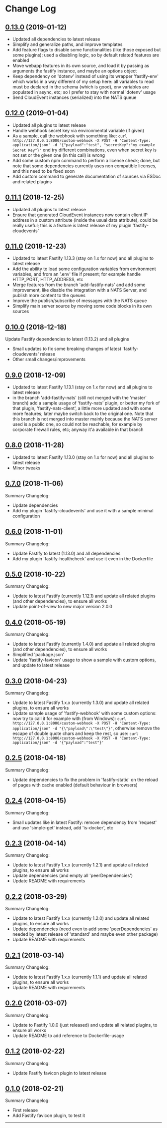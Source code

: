 # Change Log

## [0.13.0](https://github.com/smartiniOnGitHub/fastify-example/releases/tag/0.13.0) (2019-01-12)
- Updated all dependencies to latest release
- Simplify and generalize paths, and improve templates
- Add feature flags to disable some functionalities (like those exposed but some plugins); 
  used a disabling logic, so by default related features are enabled
- Move webapp features in its own source, and load it by passing as arguments 
  the fastify instance, and maybe an options object
- Keep dependency on 'dotenv' instead of using its wrapper 'fastify-env' which works 
  in a way different of my setup here: 
  all variables to read must be declared in the schema (which is good), 
  env variables are populated in async, etc; so I prefer to stay with normal 'dotenv' usage
- Send CloudEvent instances (serialized) into the NATS queue

## [0.12.0](https://github.com/smartiniOnGitHub/fastify-example/releases/tag/0.12.0) (2019-01-04)
- Updated all plugins to latest release
- Handle webhook secret key via environmental variable (if given)
- As a sample, call the webhook with something like: `curl http://127.0.0.1:8000/custom-webhook -X POST -H 'Content-Type: application/json' -d '{"payload":"test", "secretKey":"my example Secret Key"}'`
  end try different combinations, even when secret key is not set or the given one (in this call) is wrong
- Add some custom npm command to perform a license check; 
  done, but note that some dependencies currently uses non compatible licenses, 
  and this need to be fixed soon
- Add custom command to generate documentation of sources via ESDoc and related plugins

## [0.11.1](https://github.com/smartiniOnGitHub/fastify-example/releases/tag/0.11.1) (2018-12-25)
- Updated all plugins to latest release
- Ensure that generated CloudEvent instances now contain client IP address in a custom attribute 
  (inside the usual data attribute), could be really useful; this is a feature is latest release 
  of my plugin 'fastify-cloudevents'

## [0.11.0](https://github.com/smartiniOnGitHub/fastify-example/releases/tag/0.11.0) (2018-12-23)
- Updated to latest Fastify 1.13.3 (stay on 1.x for now) and all plugins to latest release
- Add the ability to load some configuration variables from environment variables, 
  and from an '.env' file if present; for example handle HTTP_PORT, HTTP_ADDRESS, etc
- Merge features from the branch 'add-fastify-nats' and add some improvement, like 
  disable the integration with a NATS Server, and publish more content to the queues
- Improve the publish/subscribe of messages with the NATS queue
- Simplify main server source by moving some code blocks in its own sources

## [0.10.0](https://github.com/smartiniOnGitHub/fastify-example/releases/tag/0.10.0) (2018-12-18)
Update Fastify dependencies to latest (1.13.2) and all plugins
- Small updates to fix some breaking changes of latest 'fastify-cloudevents' release
- Other small changes/improvements

## [0.9.0](https://github.com/smartiniOnGitHub/fastify-example/releases/tag/0.9.0) (2018-12-09)
- Updated to latest Fastify 1.13.1 (stay on 1.x for now) and all plugins to latest release
- in the branch 'add-fastify-nats' (still not merged with the 'master' branch) 
  add a sample usage of 'fastify-nats' plugin, or better my fork of that plugin, 'fastify-nats-client',
  a little more updated and with some more features; later maybe switch back to the original one.
  Note that this branch is not merged into master mainly because the NATS server used is a public one,
  so could not be reachable, for example by corporate firewall rules, etc; 
  anyway it'a available in that branch

## [0.8.0](https://github.com/smartiniOnGitHub/fastify-example/releases/tag/0.8.0) (2018-11-28)
- Updated to latest Fastify 1.13.0 (stay on 1.x for now) and all plugins to latest release
- Minor tweaks

## [0.7.0](https://github.com/smartiniOnGitHub/fastify-example/releases/tag/0.7.0) (2018-11-06)
Summary Changelog:
- Update dependencies
- Add my plugin 'fastify-cloudevents' and use it with a sample minimal configuration

## [0.6.0](https://github.com/smartiniOnGitHub/fastify-example/releases/tag/0.6.0) (2018-11-01)
Summary Changelog:
- Update Fastify to latest (1.13.0) and all dependencies
- Add my plugin 'fastify-healthcheck' and use it even in the Dockerfile

## [0.5.0](https://github.com/smartiniOnGitHub/fastify-example/releases/tag/0.5.0) (2018-10-22)
Summary Changelog:
- Update to latest Fastify (currently 1.12.1) and update all related plugins (and other dependencies), to ensure all works
- Update point-of-view to new major version 2.0.0

## [0.4.0](https://github.com/smartiniOnGitHub/fastify-example/releases/tag/0.4.0) (2018-05-19)
Summary Changelog:
- Update to latest Fastify (currently 1.4.0) and update all related plugins (and other dependencies), to ensure all works
- Simplified 'package.json'
- Update 'fastify-favicon' usage to show a sample with custom options, and update to latest release

## [0.3.0](https://github.com/smartiniOnGitHub/fastify-example/releases/tag/0.3.0) (2018-04-23)
Summary Changelog:
- Update to latest Fastify 1.x.x (currently 1.3.0) and update all related plugins, to ensure all works
- Update sample usage of 'fastify-webhook' with some custom options: now try to call it for example with (from Windows): `curl http://127.0.0.1:8000/custom-webhook -X POST -H "Content-Type: application/json" -d "{\"payload\":\"test\"}"`, otherwise remove the escape of double quote chars and keep the rest, so use: `curl http://127.0.0.1:8000/custom-webhook -X POST -H "Content-Type: application/json" -d '{"payload":"test"}'`

## [0.2.5](https://github.com/smartiniOnGitHub/fastify-example/releases/tag/0.2.5) (2018-04-18)
Summary Changelog:
- Update dependencies to fix the problem in 'fastify-static' on the reload of pages with cache enabled (default behaviour in browsers)

## [0.2.4](https://github.com/smartiniOnGitHub/fastify-example/releases/tag/0.2.4) (2018-04-15)
Summary Changelog:
- Small updates like in latest Fastify: remove dependency from 'request' and use 'simple-get' instead, add 'is-docker', etc

## [0.2.3](https://github.com/smartiniOnGitHub/fastify-example/releases/tag/0.2.3) (2018-04-14)
Summary Changelog:
- Update to latest Fastify 1.x.x (currently 1.2.1) and update all related plugins, to ensure all works
- Update dependencies (and empty all 'peerDependencies')
- Update README with requirements

## [0.2.2](https://github.com/smartiniOnGitHub/fastify-example/releases/tag/0.2.2) (2018-03-29)
Summary Changelog:
- Update to latest Fastify 1.x.x (currently 1.2.0) and update all related plugins, to ensure all works
- Update dependencies (need even to add some 'peerDependencies' as needed by latest release of 'standard' and maybe even other package)
- Update README with requirements

## [0.2.1](https://github.com/smartiniOnGitHub/fastify-example/releases/tag/0.2.1) (2018-03-14)
Summary Changelog:
- Update to latest Fastify 1.x.x (currently 1.1.1) and update all related plugins, to ensure all works
- Update README with requirements

## [0.2.0](https://github.com/smartiniOnGitHub/fastify-example/releases/tag/0.2.0) (2018-03-07)
Summary Changelog:
- Update to Fastify 1.0.0 (just released) and update all related plugins, to ensure all works
- Update README to add reference to Dockerfile-usage

## [0.1.2](https://github.com/smartiniOnGitHub/fastify-example/releases/tag/0.1.0) (2018-02-22)
Summary Changelog:
- Update Fastify favicon plugin to latest release

## [0.1.0](https://github.com/smartiniOnGitHub/fastify-example/releases/tag/0.1.0) (2018-02-21)
Summary Changelog:
- First release
- Add Fastify favicon plugin, to test it

----
